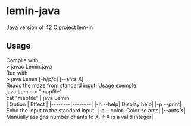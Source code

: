 # lemin-java
Java version of 42 C project lem-in

## Usage
Compile with\
\> javac Lemin.java\
Run with\
\> java Lemin [-h/p/c] [--ants X]\
Reads the maze from standard input. Usage exemple:\
java Lemin < "mapfile"\
cat "mapfile" | java Lemin\
| Option | Effect |
|--------|--------|
|-h --help| Display help|
|-p --print| Echo the input to the standard input|
|-c --color| Colorize ants|
|--ants X| Manually assigns number of ants to X, if X is a valid integer|